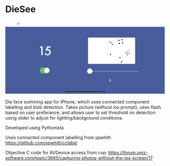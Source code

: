 # DieSee

![App screen image](example.PNG)

Die face summing app for iPhone, which uses connected component labelling and blob detection. Takes picture (without ios prompt), uses flash based on user preferance, and allows user to set threshold on detection using slider to adjust for lighting/background conditions. 

Developed using Pythonista

Uses connected component labelling from spwhitt:
https://github.com/spwhitt/cclabel

Objective C code for AVDevice access from cvp:
https://forum.omz-software.com/topic/3665/capturing-photos-without-the-ios-screen/17
